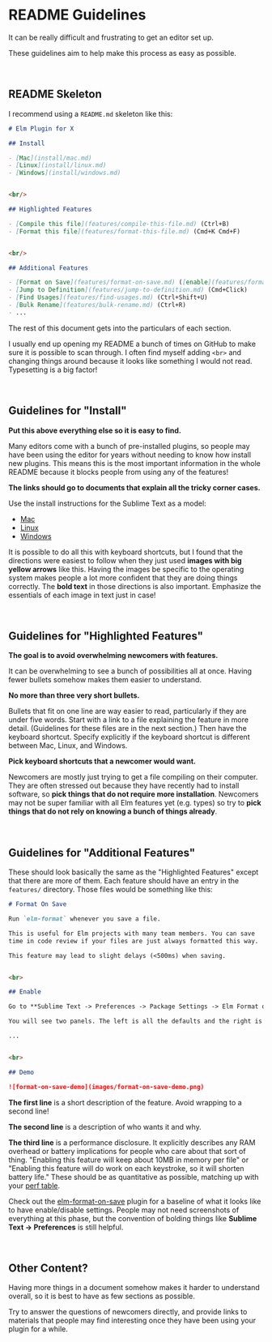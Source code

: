 # README Guidelines

It can be really difficult and frustrating to get an editor set up.

These guidelines aim to help make this process as easy as possible.

<br>

## README Skeleton

I recommend using a `README.md` skeleton like this:

```markdown
# Elm Plugin for X

## Install

- [Mac](install/mac.md)
- [Linux](install/linux.md)
- [Windows](install/windows.md)


<br/>

## Highlighted Features

- [Compile this file](features/compile-this-file.md) (Ctrl+B)
- [Format this file](features/format-this-file.md) (Cmd+K Cmd+F)


<br/>

## Additional Features

- [Format on Save](features/format-on-save.md) ([enable](features/format-on-save.md#enable))
- [Jump to Definition](features/jump-to-definition.md) (Cmd+Click)
- [Find Usages](features/find-usages.md) (Ctrl+Shift+U)
- [Bulk Rename](features/bulk-rename.md) (Ctrl+R)
- ...
```

The rest of this document gets into the particulars of each section.

I usually end up opening my README a bunch of times on GitHub to make sure it is possible to scan through. I often find myself adding `<br>` and changing things around because it looks like something I would not read. Typesetting is a big factor!


<br>

## Guidelines for "Install"

**Put this above everything else so it is easy to find.**

Many editors come with a bunch of pre-installed plugins, so people may have been using the editor for years without needing to know how install new plugins. This means this is the most important information in the whole README because it blocks people from using any of the features!

**The links should go to documents that explain all the tricky corner cases.**

Use the install instructions for the Sublime Text as a model:

- [Mac](https://github.com/evancz/elm-syntax-highlighting/blob/master/install/mac.md)
- [Linux](https://github.com/evancz/elm-syntax-highlighting/blob/master/install/linux.md)
- [Windows](https://github.com/evancz/elm-syntax-highlighting/blob/master/install/windows.md)

It is possible to do all this with keyboard shortcuts, but I found that the directions were easiest to follow when they just used **images with big yellow arrows** like this. Having the images be specific to the operating system makes people a lot more confident that they are doing things correctly. The **bold text** in those directions is also important. Emphasize the essentials of each image in text just in case!


<br>

## Guidelines for "Highlighted Features"

**The goal is to avoid overwhelming newcomers with features.**

It can be overwhelming to see a bunch of possibilities all at once. Having fewer bullets somehow makes them easier to understand.

**No more than three very short bullets.**

Bullets that fit on one line are way easier to read, particularly if they are under five words. Start with a link to a file explaining the feature in more detail. (Guidelines for these files are in the next section.) Then have the keyboard shortcut. Specify explicitly if the keyboard shortcut is different between Mac, Linux, and Windows.

**Pick keyboard shortcuts that a newcomer would want.**

Newcomers are mostly just trying to get a file compiling on their computer. They are often stressed out because they have recently had to install software, so **pick things that do not require more installation**. Newcomers may not be super familiar with all Elm features yet (e.g. types) so try to **pick things that do not rely on knowing a bunch of things already**.


<br>

## Guidelines for "Additional Features"

These should look basically the same as the "Highlighted Features" except that there are more of them. Each feature should have an entry in the `features/` directory. Those files would be something like this:

```markdown
# Format On Save

Run `elm-format` whenever you save a file.

This is useful for Elm projects with many team members. You can save
time in code review if your files are just always formatted this way.

This feature may lead to slight delays (<500ms) when saving.


<br>

## Enable

Go to **Sublime Text -> Preferences -> Package Settings -> Elm Format on Save -> Settings**

You will see two panels. The left is all the defaults and the right is your custom overrides. So in the right panel, you can override the default settings with something like:

...


<br>

## Demo

![format-on-save-demo](images/format-on-save-demo.png)

```

**The first line** is a short description of the feature. Avoid wrapping to a second line!

**The second line** is a description of who wants it and why.

**The third line** is a performance disclosure. It explicitly describes any RAM overhead or battery implications for people who care about that sort of thing. "Enabling this feature will keep about 10MB in memory per file" or "Enabling this feature will do work on each keystroke, so it will shorten battery life." These should be as quantitative as possible, matching up with your [perf table](perf-table.md).

Check out the [elm-format-on-save](https://github.com/evancz/elm-format-on-save) plugin for a baseline of what it looks like to have enable/disable settings. People may not need screenshots of everything at this phase, but the convention of bolding things like **Sublime Text -> Preferences** is still helpful.


<br>

## Other Content?

Having more things in a document somehow makes it harder to understand overall, so it is best to have as few sections as possible.

Try to answer the questions of newcomers directly, and provide links to materials that people may find interesting once they have been using your plugin for a while.
